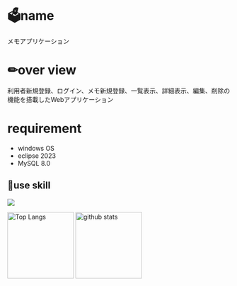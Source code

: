 # 🗳name
メモアプリケーション

# ✏over view
利用者新規登録、ログイン、メモ新規登録、一覧表示、詳細表示、編集、削除の機能を搭載したWebアプリケーション

# requirement
- windows OS
- eclipse 2023
- MySQL 8.0

## 🌱use skill
<p align="left">
  <a href="https://skillicons.dev">
    <img src="https://skillicons.dev/icons?i=git,java,javascript,html,css" />
  </a>
</p>

<p align="left"> 
  <img alt="Top Langs" height="150px" src="https://github-readme-stats.vercel.app/api/top-langs/?username=Mayukauchino&layout=compact&show_icons=true&theme=onedark" />
  <img alt="github stats" height="150px" src="https://github-readme-stats.vercel.app/api?username=Mayukauchino&theme=onedark&show_icons=ture" />
</p>


